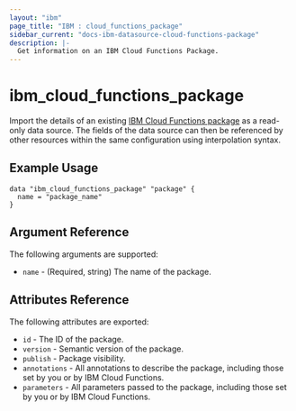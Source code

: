 ```yaml
---
layout: "ibm"
page_title: "IBM : cloud_functions_package"
sidebar_current: "docs-ibm-datasource-cloud-functions-package"
description: |-
  Get information on an IBM Cloud Functions Package.
---
```


# ibm\_cloud_functions_package

Import the details of an existing [IBM Cloud Functions package](https://console.bluemix.net/docs/openwhisk/openwhisk_packages.html#openwhisk_packages) as a read-only data source. The fields of the data source can then be referenced by other resources within the same configuration using interpolation syntax.

## Example Usage

```hcl
data "ibm_cloud_functions_package" "package" {
  name = "package_name"
}
```

## Argument Reference

The following arguments are supported:

* `name` - (Required, string) The name of the package.


## Attributes Reference

The following attributes are exported:

* `id` - The ID of the package.
* `version` - Semantic version of the package.
* `publish` - Package visibility.
* `annotations` - All annotations to describe the package, including those set by you or by IBM Cloud Functions.
* `parameters` - All parameters passed to the package, including those set by you or by IBM Cloud Functions.
